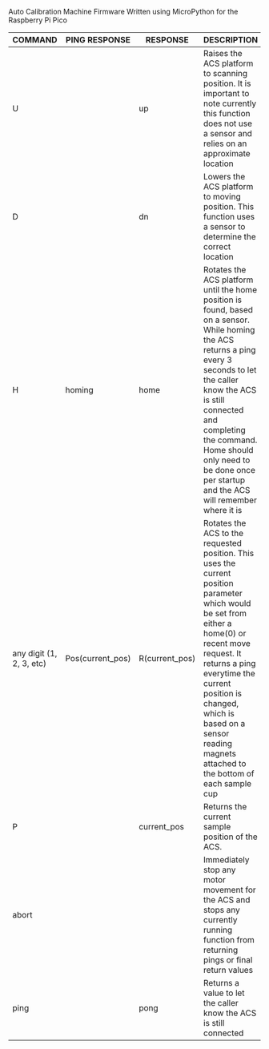 Auto Calibration Machine Firmware
Written using MicroPython for the Raspberry Pi Pico

| COMMAND                  | PING RESPONSE    | RESPONSE       | DESCRIPTION                                                                                                                                                                                                                                                                                             |
|--------------------------|------------------|----------------|---------------------------------------------------------------------------------------------------------------------------------------------------------------------------------------------------------------------------------------------------------------------------------------------------------|
| U                        |                  | up             | Raises the ACS platform to scanning position. It is important to note currently this function does not use a sensor and relies on an approximate location                                                                                                                                               |
| D                        |                  | dn             | Lowers the ACS platform to moving position. This function uses a sensor to determine the correct location                                                                                                                                                                                               |
| H                        | homing           | home           | Rotates the ACS platform until the home position is found, based on a sensor. While homing the ACS returns a ping every 3 seconds to let the caller know the ACS is still connected and completing the command. Home should only need to be done once per startup and the ACS will remember where it is |
| any digit (1, 2, 3, etc) | Pos(current_pos) | R(current_pos) | Rotates the ACS to the requested position. This uses the current position parameter which would be set from either a home(0) or recent move request. It returns a ping everytime the current position is changed, which is based on a sensor reading magnets attached to the bottom of each sample cup  |
| P                        |                  | current_pos    | Returns the current sample position of the ACS.                                                                                                                                                                                                                                                         |
| abort                    |                  |                | Immediately stop any motor movement for the ACS and stops any currently running function from returning pings or final return values                                                                                                                                                                    |
| ping                     |                  | pong           | Returns a value to let the caller know the ACS is still connected                                                                                                                                                                                                                                       |

